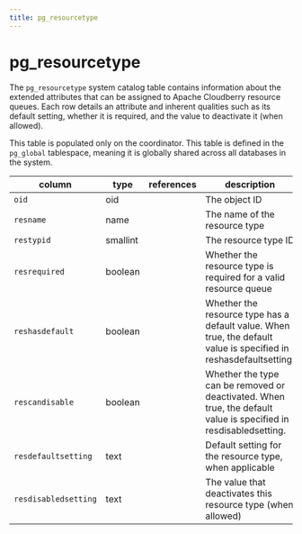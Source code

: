 ```yaml
---
title: pg_resourcetype
---
```


# pg_resourcetype

The `pg_resourcetype` system catalog table contains information about the extended attributes that can be assigned to Apache Cloudberry resource queues. Each row details an attribute and inherent qualities such as its default setting, whether it is required, and the value to deactivate it (when allowed).

This table is populated only on the coordinator. This table is defined in the `pg_global` tablespace, meaning it is globally shared across all databases in the system.

|column|type|references|description|
|------|----|----------|-----------|
|`oid`|oid| |The object ID|
|`resname`|name| |The name of the resource type|
|`restypid`|smallint| |The resource type ID|
|`resrequired`|boolean| |Whether the resource type is required for a valid resource queue|
|`reshasdefault`|boolean| |Whether the resource type has a default value. When true, the default value is specified in reshasdefaultsetting.|
|`rescandisable`|boolean| |Whether the type can be removed or deactivated. When true, the default value is specified in resdisabledsetting.|
|`resdefaultsetting`|text| |Default setting for the resource type, when applicable|
|`resdisabledsetting`|text| |The value that deactivates this resource type (when allowed)|
